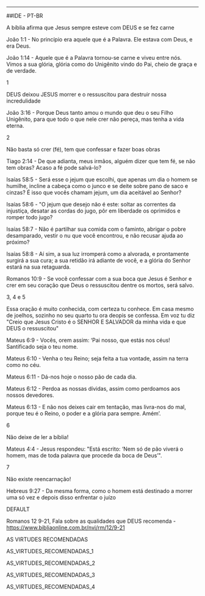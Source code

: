 ---
##IDE - PT-BR

A bíblia afirma que Jesus sempre esteve com DEUS e se fez carne

João 1:1 - No princípio era aquele que é a Palavra. Ele estava com Deus, e era Deus.

João 1:14 - Aquele que é a Palavra tornou-se carne e viveu entre nós. Vimos a sua glória, glória como do Unigênito vindo do Pai, cheio de graça e de verdade.

1

DEUS deixou JESUS morrer e o ressuscitou para destruir nossa incredulidade

João 3:16 - Porque Deus tanto amou o mundo que deu o seu Filho Unigênito, para que todo o que nele crer não pereça, mas tenha a vida eterna.

2

Não basta só crer (fé), tem que confessar e fazer boas obras

Tiago 2:14 - De que adianta, meus irmãos, alguém dizer que tem fé, se não tem obras? Acaso a fé pode salvá-lo?

Isaías 58:5 - Será esse o jejum que escolhi, que apenas um dia o homem se humilhe, incline a cabeça como o junco e se deite sobre pano de saco e cinzas? É isso que vocês chamam jejum, um dia aceitável ao Senhor?

Isaías 58:6 -  "O jejum que desejo não é este: soltar as correntes da injustiça, desatar as cordas do jugo, pôr em liberdade os oprimidos e romper todo jugo?

Isaías 58:7 - Não é partilhar sua comida com o faminto, abrigar o pobre desamparado, vestir o nu que você encontrou, e não recusar ajuda ao próximo?

Isaías 58:8 - Aí sim, a sua luz irromperá como a alvorada, e prontamente surgirá a sua cura; a sua retidão irá adiante de você, e a glória do Senhor estará na sua retaguarda.

Romanos 10:9 - Se você confessar com a sua boca que Jesus é Senhor e crer em seu coração que Deus o ressuscitou dentre os mortos, será salvo.

3, 4 e 5

Essa oração é muito conhecida, com certeza tu conhece. Em casa mesmo de joelhos, sozinho no seu quarto tu ora deopis se confessa. Em voz tu diz "Creio que Jesus Cristo é o SENHOR E SALVADOR da minha vida e que DEUS o ressuscitou"

Mateus 6:9 - Vocês, orem assim: ‘Pai nosso, que estás nos céus! Santificado seja o teu nome.

Mateus 6:10 - Venha o teu Reino; seja feita a tua vontade, assim na terra como no céu.

Mateus 6:11 - Dá-nos hoje o nosso pão de cada dia.

Mateus 6:12 - Perdoa as nossas dívidas, assim como perdoamos aos nossos devedores.

Mateus 6:13 - E não nos deixes cair em tentação, mas livra-nos do mal, porque teu é o Reino, o poder e a glória para sempre. Amém’.

6

Não deixe de ler a bíblia!

Mateus 4:4 - Jesus respondeu: "Está escrito: ‘Nem só de pão viverá o homem, mas de toda palavra que procede da boca de Deus’".

7

Não existe reencarnação!

Hebreus 9:27 - Da mesma forma, como o homem está destinado a morrer uma só vez e depois disso enfrentar o juízo

DEFAULT

Romanos 12 9-21, Fala sobre as qualidades que DEUS recomenda - https://www.bibliaonline.com.br/nvi/rm/12/9-21

AS VIRTUDES RECOMENDADAS

AS_VIRTUDES_RECOMENDADAS_1

AS_VIRTUDES_RECOMENDADAS_2

AS_VIRTUDES_RECOMENDADAS_3

AS_VIRTUDES_RECOMENDADAS_4
